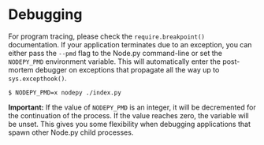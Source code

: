 # Debugging

For program tracing, please check the `require.breakpoint()` documentation.
If your application terminates due to an exception, you can either pass the
`--pmd` flag to the Node.py command-line or set the `NODEPY_PMD` environment
variable. This will automatically enter the post-mortem debugger on exceptions
that propagate all the way up to `sys.excepthook()`.

    $ NODEPY_PMD=x nodepy ./index.py

**Important:** If the value of `NODEPY_PMD` is an integer, it will be
decremented for the continuation of the process. If the value reaches zero,
the variable will be unset. This gives you some flexibility when debugging
applications that spawn other Node.py child processes.
